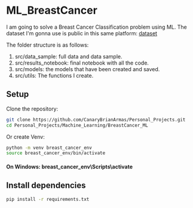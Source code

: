 # ML_BreastCancer

I am going to solve a Breast Cancer Classification problem using ML. The dataset I'm gonna use is public in this same platform: [dataset](https://github.com/selva86/datasets/blob/master/BreastCancer.csv)

The folder structure is as follows:
1. src/data_sample: full data and data sample.
2. src/results_notebook: final notebook with all the code.
3. src/models: the models that have been created and saved.
4. src/utils: The functions I create.


## Setup

Clone the repository:
   ```bash
   git clone https://github.com/CanaryBrianArmas/Personal_Projects.git
   cd Personal_Projects/Machine_Learning/BreastCancer_ML
   ```
Or create Venv:
```bash
python -m venv breast_cancer_env
source breast_cancer_env/bin/activate 
```
#### On Windows: breast_cancer_env\Scripts\activate


## Install dependencies
```bash
pip install -r requirements.txt
```


